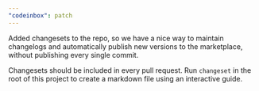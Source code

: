 ```yaml
---
"codeinbox": patch
---
```


Added changesets to the repo, so we have a nice way to maintain changelogs and
automatically publish new versions to the marketplace, without publishing every
single commit.

Changesets should be included in every pull request. Run `changeset` in the root 
of this project to create a markdown file using an interactive guide.
